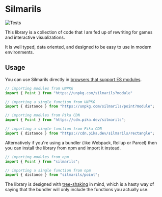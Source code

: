 # Silmarils

![Tests](https://github.com/danprince/silmarils/workflows/Tests/badge.svg)

This library is a collection of code that I am fed up of rewriting for games and interactive visualizations.

It is well typed, data oriented, and designed to be easy to use in modern environments.

## Usage
You can use Silmarils directly in [browsers that support ES modules][caniuse-esm].

``` javascript
// importing modules from UNPKG
import { Point } from "https://unpkg.com/silmarils?module"

// importing a single function from UNPKG
import { distance } from "https://unpkg.com/silmarils/point?module";

// importing modules from Pika CDN
import { Point } from "https://cdn.pika.dev/silmarils";

// importing a single function from Pika CDN
import { distance } from "https://cdn.pika.dev/silmarils/rectangle";
```

Alternatively if you're using a bundler (like Webpack, Rollup or Parcel) then you can install the library from npm and import it instead.

``` javascript
// importing modules from npm
import { Point } from "silmarils";

// importing a single function from npm
import { distance } from "silmarils/point";
```

The library is designed with [tree-shaking][tree-shaking] in mind, which is a hasty way of saying that the bundler will only include the functions you actually use.

[caniuse-esm]: https://caniuse.com/#feat=es6-module
[tree-shaking]: https://webpack.js.org/guides/tree-shaking/
